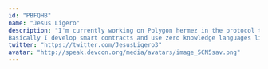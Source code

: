 ```yaml
---
id: "PBFQHB"
name: "Jesus Ligero"
description: "I'm currently working on Polygon hermez in the protocol team.
Basically I develop smart contracts and use zero knowledge languages like Circom or zkasm."
twitter: "https://twitter.com/JesusLigero3"
avatar: "http://speak.devcon.org/media/avatars/image_5CN5sav.png"
---
```

